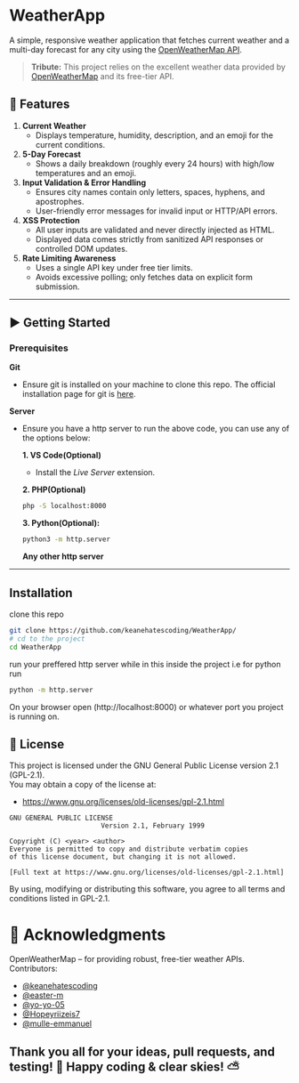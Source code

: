 # WeatherApp

A simple, responsive weather application that fetches current weather and a multi-day forecast for any city using the [OpenWeatherMap API](https://openweathermap.com/).  

> **Tribute:** This project relies on the excellent weather data provided by [OpenWeatherMap](https://openweathermap.com/) and its free-tier API.


## 🔧 Features

1. **Current Weather**  
   - Displays temperature, humidity, description, and an emoji for the current conditions.  
2. **5-Day Forecast**  
   - Shows a daily breakdown (roughly every 24 hours) with high/low temperatures and an emoji.  
3. **Input Validation & Error Handling**  
   - Ensures city names contain only letters, spaces, hyphens, and apostrophes.  
   - User-friendly error messages for invalid input or HTTP/API errors.  
4. **XSS Protection**  
   - All user inputs are validated and never directly injected as HTML.  
   - Displayed data comes strictly from sanitized API responses or controlled DOM updates.  
5. **Rate Limiting Awareness**  
   - Uses a single API key under free tier limits.  
   - Avoids excessive polling; only fetches data on explicit form submission.

---

## ▶️ Getting Started

### Prerequisites

  **Git**
- Ensure git is installed on your machine to clone this repo. The official installation page for git is [here](https://git-scm.com/downloads).
  
 **Server**
- Ensure you have a http server to run the above code, you can use any of the options below:

  **1. VS Code(Optional)**  
  - Install the *Live Server* extension.

  **2. PHP(Optional)**  
  ```bash
  php -S localhost:8000
  ```
  **3. Python(Optional):**
  ```bash
  python3 -m http.server
  ````
  **Any other http server**
---
## Installation
clone this repo
```bash
git clone https://github.com/keanehatescoding/WeatherApp/
# cd to the project
cd WeatherApp
```
run your preffered http server while in this inside the project i.e for python run
```bash
python -m http.server
```
On your browser open (http://localhost:8000) or whatever port you project is running on.

## 📝 License

This project is licensed under the GNU General Public License version 2.1 (GPL-2.1).  
You may obtain a copy of the license at:

- https://www.gnu.org/licenses/old-licenses/gpl-2.1.html

```text
GNU GENERAL PUBLIC LICENSE
                       Version 2.1, February 1999

Copyright (C) <year> <author>
Everyone is permitted to copy and distribute verbatim copies
of this license document, but changing it is not allowed.

[Full text at https://www.gnu.org/licenses/old-licenses/gpl-2.1.html]
```
By using, modifying or distributing this software, you agree to all terms and conditions listed in GPL-2.1.

# 🙏 Acknowledgments
OpenWeatherMap – for providing robust, free-tier weather APIs.
Contributors:  
- [@keanehatescoding](https://github.com/keanehatescoding)  
- [@easter-m](https://github.com/easter-m)  
- [@yo-yo-05](https://github.com/yo-yo-05)  
- [@Hopeyriizeis7](https://github.com/Hopeyriizeis7)  
- [@mulle-emmanuel](https://github.com/mulle-emmanuel)
  
Thank you all for your ideas, pull requests, and testing! 🙌
Happy coding & clear skies! ⛅
---
